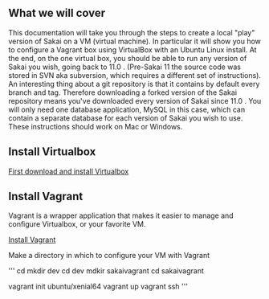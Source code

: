 ## What we will cover
This documentation will take you through the steps to create a local "play" version of Sakai on a VM (virtual machine). In particular it will 
show you how to configure a Vagrant box using VirtualBox with an Ubuntu Linux install. At the end, on the one virtual box, you should be able
to run any version of Sakai you wish, going back to 11.0 . (Pre-Sakai 11 the source code was stored in SVN aka subversion, which requires a different set of instructions).
An interesting thing about a git repository is that it contains by default every branch and tag. Therefore downloading a forked version of the Sakai
repository means you've downloaded every version of Sakai since 11.0 .  You will only need one database application, MySQL in this case, which can
contain a separate database for each version of Sakai you wish to use. These instructions should work on Mac or Windows. 

## Install Virtualbox
[First download and install Virtualbox](https://www.virtualbox.org/wiki/Downloads "Virtual Box Download")

## Install Vagrant
Vagrant is a wrapper application that makes it easier to manage and configure Virtualbox, or your favorite VM. 

[Install Vagrant](https://www.vagrantup.com/downloads.html "Vagrant Download")

Make a directory in which to configure your VM with Vagrant

'''
cd
mkdir dev
cd dev
mdkir sakaivagrant
cd sakaivagrant

vagrant init ubuntu/xenial64
vagrant up
vagrant ssh
'''
